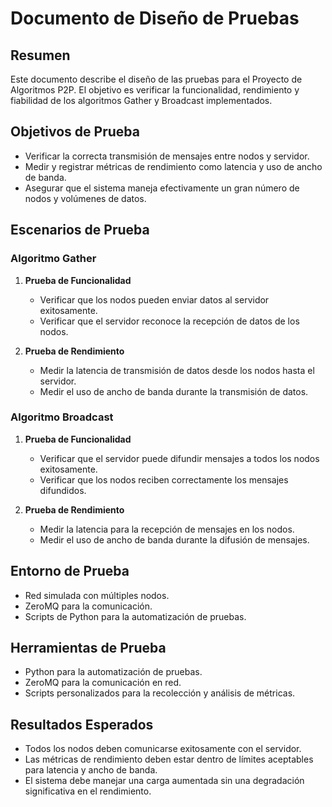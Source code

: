# Documento de Diseño de Pruebas

## Resumen
Este documento describe el diseño de las pruebas para el Proyecto de Algoritmos P2P. El objetivo es verificar la funcionalidad, rendimiento y fiabilidad de los algoritmos Gather y Broadcast implementados.

## Objetivos de Prueba
- Verificar la correcta transmisión de mensajes entre nodos y servidor.
- Medir y registrar métricas de rendimiento como latencia y uso de ancho de banda.
- Asegurar que el sistema maneja efectivamente un gran número de nodos y volúmenes de datos.

## Escenarios de Prueba

### Algoritmo Gather
1. **Prueba de Funcionalidad**
   - Verificar que los nodos pueden enviar datos al servidor exitosamente.
   - Verificar que el servidor reconoce la recepción de datos de los nodos.

2. **Prueba de Rendimiento**
   - Medir la latencia de transmisión de datos desde los nodos hasta el servidor.
   - Medir el uso de ancho de banda durante la transmisión de datos.

### Algoritmo Broadcast
1. **Prueba de Funcionalidad**
   - Verificar que el servidor puede difundir mensajes a todos los nodos exitosamente.
   - Verificar que los nodos reciben correctamente los mensajes difundidos.

2. **Prueba de Rendimiento**
   - Medir la latencia para la recepción de mensajes en los nodos.
   - Medir el uso de ancho de banda durante la difusión de mensajes.

## Entorno de Prueba
- Red simulada con múltiples nodos.
- ZeroMQ para la comunicación.
- Scripts de Python para la automatización de pruebas.

## Herramientas de Prueba
- Python para la automatización de pruebas.
- ZeroMQ para la comunicación en red.
- Scripts personalizados para la recolección y análisis de métricas.

## Resultados Esperados
- Todos los nodos deben comunicarse exitosamente con el servidor.
- Las métricas de rendimiento deben estar dentro de límites aceptables para latencia y ancho de banda.
- El sistema debe manejar una carga aumentada sin una degradación significativa en el rendimiento.